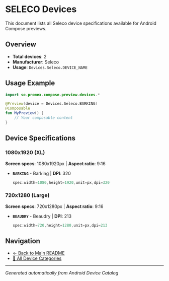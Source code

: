 # SELECO Devices

This document lists all Seleco device specifications available for Android Compose previews.

## Overview

- **Total devices**: 2
- **Manufacturer**: Seleco
- **Usage**: `Devices.Seleco.DEVICE_NAME`

## Usage Example

```kotlin
import se.premex.compose.preview.devices.*

@Preview(device = Devices.Seleco.BARKING)
@Composable
fun MyPreview() {
    // Your composable content
}
```

## Device Specifications

### 1080x1920 (XL)

**Screen specs**: 1080x1920px | **Aspect ratio**: 9:16

- **`BARKING`** - Barking | **DPI**: 320
  ```kotlin
  spec:width=1080,height=1920,unit=px,dpi=320
  ```

### 720x1280 (Large)

**Screen specs**: 720x1280px | **Aspect ratio**: 9:16

- **`BEAUDRY`** - Beaudry | **DPI**: 213
  ```kotlin
  spec:width=720,height=1280,unit=px,dpi=213
  ```

## Navigation

- [← Back to Main README](../../README.md)
- [📱 All Device Categories](../README.md)

---
*Generated automatically from Android Device Catalog*
